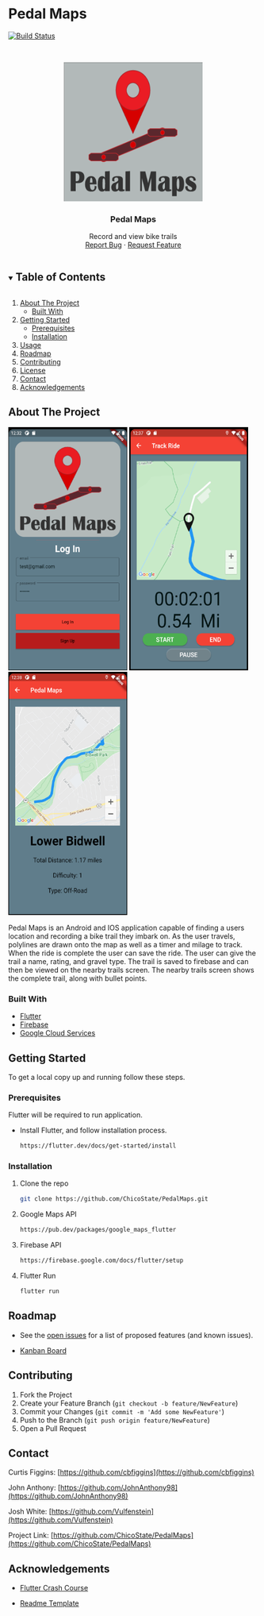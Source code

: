 # Pedal Maps

[![Build Status](https://travis-ci.org/ChicoState/PedalMaps.svg?branch=master)](https://travis-ci.org/ChicoState/PedalMaps)

<!-- PROJECT LOGO -->
<br />
<p align="center">
  <a href="https://github.com/github_username/repo_name">
    <img src="pedal_maps/assets/PedalMapsLogo.png" alt="Logo" width="280" height="280">
  </a>

  <h3 align="center">Pedal Maps</h3>

  <p align="center">
    Record and view bike trails
    <br />
    <a href="https://github.com/ChicoState/PedalMaps/issues">Report Bug</a>
    ·
    <a href="https://github.com/ChicoState/PedalMaps/issues">Request Feature</a>
  </p>
</p>



<!-- TABLE OF CONTENTS -->
<details open="open">
  <summary><h2 style="display: inline-block">Table of Contents</h2></summary>
  <ol>
    <li>
      <a href="#about-the-project">About The Project</a>
      <ul>
        <li><a href="#built-with">Built With</a></li>
      </ul>
    </li>
    <li>
      <a href="#getting-started">Getting Started</a>
      <ul>
        <li><a href="#prerequisites">Prerequisites</a></li>
        <li><a href="#installation">Installation</a></li>
      </ul>
    </li>
    <li><a href="#usage">Usage</a></li>
    <li><a href="#roadmap">Roadmap</a></li>
    <li><a href="#contributing">Contributing</a></li>
    <li><a href="#license">License</a></li>
    <li><a href="#contact">Contact</a></li>
    <li><a href="#acknowledgements">Acknowledgements</a></li>
  </ol>
</details>



<!-- ABOUT THE PROJECT -->
## About The Project

<p float="center">
  <img src="pedal_maps/assets/LoginScreen.png" width="240" height="490" />
  <img src="pedal_maps/assets/TrackRideScreen.png" width="240" height="490" /> 
  <img src="pedal_maps/assets/UniquePageScreen.png" width="240" height="490" />
</p>

  Pedal Maps is an Android and IOS application capable of finding a users location and recording a bike trail they 
imbark on. As the user travels, polylines are drawn onto the map as well as a timer and milage to track. When the ride is 
complete the user can save the ride. The user can give the trail a name, rating, and gravel type. The trail is saved to firebase 
and can then be viewed on the nearby trails screen. The nearby trails screen shows the complete trail, along with bullet points.


### Built With

* [Flutter](https://flutter.dev/)
* [Firebase](https://firebase.google.com/)
* [Google Cloud Services](https://console.cloud.google.com/)


<!-- GETTING STARTED -->
## Getting Started

To get a local copy up and running follow these steps.

### Prerequisites
  
Flutter will be required to run application.  
  
* Install Flutter, and follow installation process.

  ```sh
  https://flutter.dev/docs/get-started/install
  ```


### Installation

1. Clone the repo
   ```sh
   git clone https://github.com/ChicoState/PedalMaps.git
   ```
   
2. Google Maps API
   ```sh
   https://pub.dev/packages/google_maps_flutter
   ```
 
3. Firebase API
   ```sh
   https://firebase.google.com/docs/flutter/setup
   ```
   
4. Flutter Run
   ```sh
   flutter run
   ```
   
   
<!-- ROADMAP -->
## Roadmap

* See the [open issues](https://github.com/ChicoState/PedalMaps/issues) for a list of proposed features (and known issues).

* [Kanban Board](https://github.com/ChicoState/PedalMaps/projects/1)


<!-- CONTRIBUTING -->
## Contributing

1. Fork the Project
2. Create your Feature Branch (`git checkout -b feature/NewFeature`)
3. Commit your Changes (`git commit -m 'Add some NewFeature'`)
4. Push to the Branch (`git push origin feature/NewFeature`)
5. Open a Pull Request


<!-- CONTACT -->
## Contact

Curtis Figgins: [https://github.com/cbfiggins](https://github.com/cbfiggins) 

John Anthony: [https://github.com/JohnAnthony98](https://github.com/JohnAnthony98)

Josh White: [https://github.com/Vulfenstein](https://github.com/Vulfenstein)

Project Link: [https://github.com/ChicoState/PedalMaps](https://github.com/ChicoState/PedalMaps)


<!-- ACKNOWLEDGEMENTS -->
## Acknowledgements

* [Flutter Crash Course](https://www.udemy.com/course/flutter-bootcamp-with-dart/)

* [Readme Template](https://github.com/othneildrew/Best-README-Template/blob/master/BLANK_README.md)

